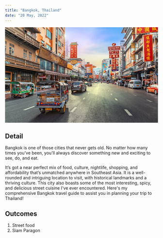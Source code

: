 ```yaml
---
title: "Bangkok, Thailand"
date: "20 May, 2022"
---
```


![Bangkok](../images/bangkok.jpeg)

## Detail
Bangkok is one of those cities that never gets old. No matter how many times you’ve been, you’ll always discover something new and exciting to see, do, and eat.

It’s got a near perfect mix of food, culture, nightlife, shopping, and affordability that’s unmatched anywhere in Southeast Asia. It is a well-rounded and intriguing location to visit, with historical landmarks and a thriving culture. This city also boasts some of the most interesting, spicy, and delicious street cuisine I've ever encountered. Here's my comprehensive Bangkok travel guide to assist you in planning your trip to Thailand!



## Outcomes
1. Street food
2. Siam Paragon